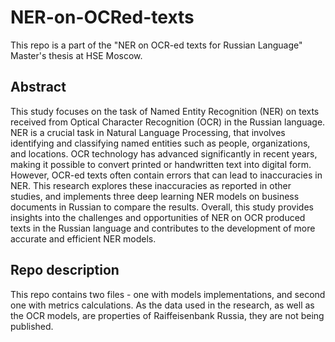 # NER-on-OCRed-texts
This repo is a part of the "NER on OCR-ed texts for Russian Language" Master's thesis at HSE Moscow.

## Abstract
This study focuses on the task of Named Entity Recognition (NER) on texts received from Optical Character Recognition (OCR) in the Russian language. NER is a crucial task in Natural Language Processing, that involves identifying and classifying named entities such as people, organizations, and locations. OCR technology has advanced significantly in recent years, making it possible to convert printed or handwritten text into digital form. However, OCR-ed texts often contain errors that can lead to inaccuracies in NER. This research explores these inaccuracies as reported in other studies, and implements three deep learning NER models on business documents in Russian to compare the results. Overall, this study provides insights into the challenges and opportunities of NER on OCR produced texts in the Russian language and contributes to the development of more accurate and efficient NER models.

## Repo description
This repo contains two files - one with models implementations, and second one with metrics calculations. As the data used in the research, as well as the OCR models, are properties of Raiffeisenbank Russia, they are not being published.
